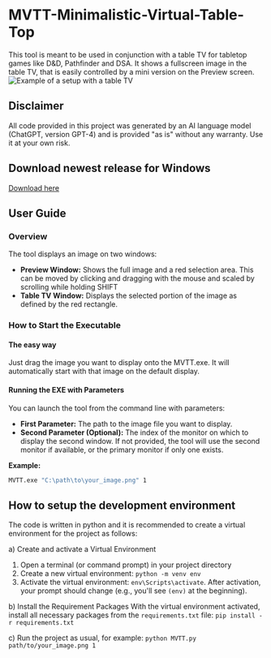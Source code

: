 
# MVTT-Minimalistic-Virtual-Table-Top
This tool is meant to be used in conjunction with a table TV for tabletop games like D&amp;D, Pathfinder and DSA. It shows a fullscreen image in the table TV, that is easily controlled by a mini version on the Preview screen.
![Example of a setup with a table TV](ExampleSetup.jpg)

## Disclaimer
All code provided in this project was generated by an AI language model (ChatGPT, version GPT-4) and is provided "as is" without any warranty. Use it at your own risk.

## Download newest release for Windows
<a href="/Builds/20250218/" download>Download here</a>

## User Guide
### Overview
The tool displays an image on two windows:
- **Preview Window:** Shows the full image and a red selection area. This can be moved by clicking and dragging with the mouse and scaled by scrolling while holding SHIFT
- **Table TV Window:** Displays the selected portion of the image as defined by the red rectangle.

### How to Start the Executable
#### The easy way
Just drag the image you want to display onto the MVTT.exe. It will automatically start with that image on the default display.

#### Running the EXE with Parameters
You can launch the tool from the command line with parameters:
- **First Parameter:** The path to the image file you want to display.
- **Second Parameter (Optional):** The index of the monitor on which to display the second window. If not provided, the tool will use the second monitor if available, or the primary monitor if only one exists.

**Example:**
```bash
MVTT.exe "C:\path\to\your_image.png" 1
```

## How to setup the development environment

The code is written in python and it is recommended to create a virtual environment for the project as follows:

a) Create and activate a Virtual Environment
 1. Open a terminal (or command prompt) in your project directory
 2. Create a new virtual environment: `python -m venv env`
3. Activate the virtual environment: `env\Scripts\activate`. After activation, your prompt should change (e.g., you'll see `(env)` at the beginning).

b) Install the Requirement Packages
With the virtual environment activated, install all necessary packages from the `requirements.txt` file:
`pip install -r requirements.txt`

c) Run the project as usual, for example:
`python MVTT.py path/to/your_image.png 1`
